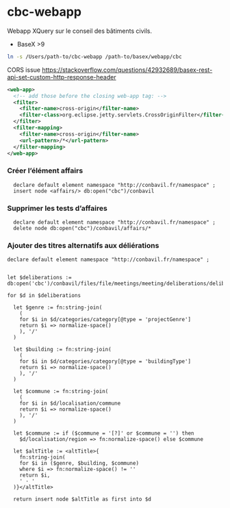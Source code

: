 # cbc-webapp

Webapp XQuery sur le conseil des bâtiments civils.

-   BaseX >9

```bash
ln -s /Users/path-to/cbc-webapp /path-to/basex/webapp/cbc
```

CORS issue
https://stackoverflow.com/questions/42932689/basex-rest-api-set-custom-http-response-header

```xml
<web-app>
  <!-- add those before the closing web-app tag: -->
  <filter>
    <filter-name>cross-origin</filter-name>
    <filter-class>org.eclipse.jetty.servlets.CrossOriginFilter</filter-class>
  </filter>
  <filter-mapping>
    <filter-name>cross-origin</filter-name>
    <url-pattern>/*</url-pattern>
  </filter-mapping>
</web-app>
```

### Créer l’élément affairs

```xquery
  declare default element namespace "http://conbavil.fr/namespace" ;
  insert node <affairs/> db:open("cbc")/conbavil
```

### Supprimer les tests d’affaires

```xquery
  declare default element namespace "http://conbavil.fr/namespace" ;
  delete node db:open("cbc")/conbavil/affairs/*
```

### Ajouter des titres alternatifs aux déliérations

```xquery
declare default element namespace "http://conbavil.fr/namespace" ;


let $deliberations := db:open('cbc')/conbavil/files/file/meetings/meeting/deliberations/deliberation

for $d in $deliberations

  let $genre := fn:string-join(
    (
    for $i in $d/categories/category[@type = 'projectGenre']
    return $i => normalize-space()
    ), '/'
  )

  let $building := fn:string-join(
  	(
    for $i in $d/categories/category[@type = 'buildingType']
    return $i => normalize-space()
    ), '/'
  )

  let $commune := fn:string-join(
  	(
    for $i in $d/localisation/commune
    return $i => normalize-space()
    ), '/'
  )

  let $commune := if ($commune = '[?]' or $commune = '') then
  	$d/localisation/region => fn:normalize-space() else $commune

  let $altTitle := <altTitle>{
  	fn:string-join(
    for $i in ($genre, $building, $commune)
    where $i => fn:normalize-space() != ''
    return $i,
    ' · '
  )}</altTitle>

  return insert node $altTitle as first into $d
```
